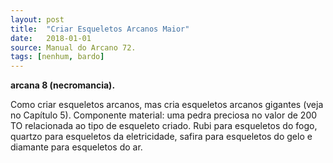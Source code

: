```yaml
---
layout: post
title:  "Criar Esqueletos Arcanos Maior"
date:   2018-01-01
source: Manual do Arcano 72.
tags: [nenhum, bardo]
---
```


**arcana 8 (necromancia).**

Como criar esqueletos arcanos, mas cria esqueletos arcanos gigantes (veja no Capítulo 5).
Componente material: uma pedra preciosa no valor de 200 TO relacionada ao tipo de esqueleto criado. Rubi para esqueletos do fogo, quartzo para esqueletos da eletricidade, safira para esqueletos do gelo e diamante para esqueletos do ar.
